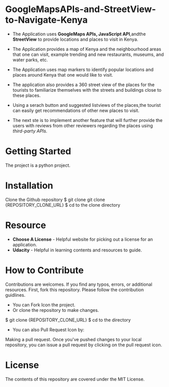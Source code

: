
# GoogleMapsAPIs-and-StreetView-to-Navigate-Kenya

- The Application uses **GoogleMaps APIs, JavaScript API**,andthe
**StreetView** to provide locations and places to visit in Kenya.

- The Application provides a map of Kenya and the neighbourhood
areas that one can visit, example trending and new restaurants,
museums, and water parks, etc.

- The Application uses map markers to identify popular locations
and places around Kenya that one would like to visit.

- The application also provides a 360 street view of the places
for the tourists to familiarize themselves with the streets and
buildings close to these places.

- Using a serach button and suggested listviews of the places,the
tourist can easily get recommendations of other new places to visit.

- The next ste is to implement another feature that will further provide
the users with reviews from other reviewers regarding the places using _third-party APIs._

# Getting Started
The project is a python project.


# Installation
Clone the Github repository
$ git clone git clone {REPOSITORY_CLONE_URL}
$ cd to the clone directory


# Resource

- **Choose A License** - Helpful website for picking out a license for an application.
- **Udacity** - Helpful in learning contents and resources to guide.


# How to Contribute

Contributions are welcomes. If you find any typos, errors, or additional resources.
First, fork this repository. Please follow the contribution guidlines.

- You can Fork Icon the project.
- Or clone the repository to make changes.

$ git clone {REPOSITORY_CLONE_URL}
$ cd to the directory

- You can also Pull Request Icon by:

Making a pull request. Once you've pushed changes to your local repository,
you can issue a pull request by clicking on the pull request icon.


# License

The contents of this repository are covered under the MIT License.
